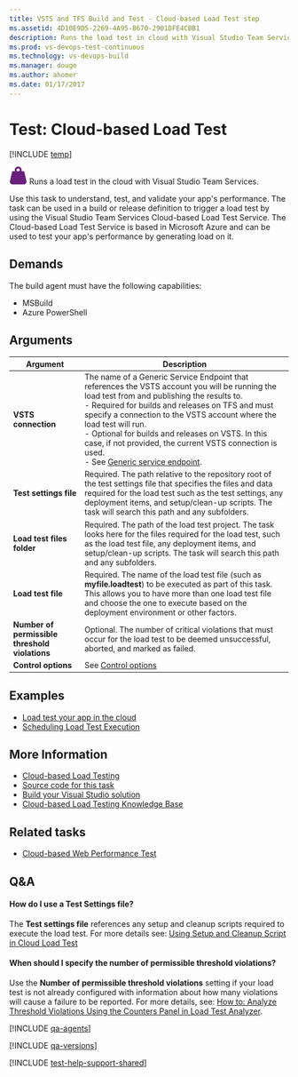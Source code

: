 ```yaml
---
title: VSTS and TFS Build and Test - Cloud-based Load Test step
ms.assetid: 4D10E9D5-2269-4A95-8670-2901DFE4CBB1
description: Runs the load test in cloud with Visual Studio Team Services to integrate cloud-based load tests into your build and release pipelines
ms.prod: vs-devops-test-continuous
ms.technology: vs-devops-build
ms.manager: douge
ms.author: ahomer
ms.date: 01/17/2017
---
```


# Test: Cloud-based Load Test

[!INCLUDE [temp](../../_shared/version-tfs-2015-rtm.md)]

![icon](_img/cloud-based-load-test-icon.png)
Runs a load test in the cloud with Visual Studio Team Services.

Use this task to understand, test, and validate your app's 
performance. The task can be used in a build or release 
definition to trigger a load test by using the 
Visual Studio Team Services Cloud-based Load Test Service.
The Cloud-based Load Test Service is based in
Microsoft Azure and can be used to test your app's 
performance by generating load on it. 

## Demands

The build agent must have the following capabilities:

* MSBuild
* Azure PowerShell

## Arguments

| Argument | Description |
| -------- | ----------- |
| **VSTS connection** | The name of a Generic Service Endpoint that references the VSTS account you will be running the load test from and publishing the results to.<br />- Required for builds and releases on TFS and must specify a connection to the VSTS account where the load test will run.<br />- Optional for builds and releases on VSTS. In this case, if not provided, the current VSTS connection is used.<br />- See [Generic service endpoint](../../concepts/library/service-endpoints.md). |
| **Test settings file** | Required. The path relative to the repository root of the test settings file that specifies the files and data required for the load test such as the test settings, any deployment items, and setup/clean-up scripts. The task will search this path and any subfolders. |
| **Load test files folder** | Required. The path of the load test project. The task looks here for the files required for the load test, such as the load test file, any deployment items, and setup/clean-up scripts. The task will search this path and any subfolders. |
| **Load test file** | Required. The name of the load test file (such as **myfile.loadtest**) to be executed as part of this task. This allows you to have more than one load test file and choose the one to execute based on the deployment environment or other factors. |
| **Number of permissible threshold violations** | Optional. The number of critical violations that must occur for the load test to be deemed unsuccessful, aborted, and marked as failed. |
| **Control options** | See [Control options](../../concepts/process/tasks.md#controloptions) |

## Examples

* [Load test your app in the cloud](https://www.visualstudio.com/en-us/apps/get-started/test/load-test-your-app-vs)
* [Scheduling Load Test Execution](http://blogs.msdn.com/b/visualstudioalm/archive/2015/11/23/scheduling-load-test-execution.aspx)

## More Information

* [Cloud-based Load Testing](https://www.visualstudio.com/features/vso-cloud-load-testing-vs)
* [Source code for this task](https://github.com/Microsoft/vso-agent-tasks/blob/master/Tasks/RunLoadTest)
* [Build your Visual Studio solution](../../apps/windows/dot-net.md)
* [Cloud-based Load Testing Knowledge Base](https://blogs.msdn.microsoft.com/devops/?s=clt)  

## Related tasks

* [Cloud-based Web Performance Test](cloud-based-web-performance-test.md)  
 
## Q&A
<!-- BEGINSECTION class="md-qanda" -->

#### How do I use a Test Settings file?

The **Test settings file** references any setup and cleanup 
scripts required to execute the load test. For more details see:
[Using Setup and Cleanup Script in Cloud Load Test](https://blogs.msdn.microsoft.com/visualstudioalm/2015/01/12/using-setup-and-cleanup-script-in-cloud-load-test/)

#### When should I specify the number of permissible threshold violations?

Use the **Number of permissible threshold violations**
setting if your load test is not already configured 
with information about how many violations will cause
a failure to be reported. For more details, see: 
[How to: Analyze Threshold Violations Using the Counters Panel in Load Test Analyzer](https://msdn.microsoft.com/en-us/library/ff426917.aspx).

[!INCLUDE [qa-agents](../../_shared/qa-agents.md)]

[!INCLUDE [qa-versions](../../_shared/qa-versions.md)]

<!-- ENDSECTION -->

[!INCLUDE [test-help-support-shared](../../_shared/test-help-support-shared.md)]
